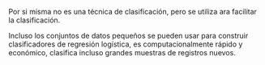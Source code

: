 Por si misma no es una técnica de clasificación, pero se utiliza ara facilitar la clasificación.
<div class="tipBox"> 
Incluso los conjuntos de datos pequeños se pueden usar para construir clasificadores de regresión logística, es computacionalmente rápido y económico, clasifica incluso grandes muestras de registros nuevos.
</div>

